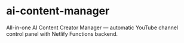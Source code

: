 # ai-content-manager
All-in-one AI Content Creator Manager — automatic YouTube channel control panel with Netlify Functions backend.

